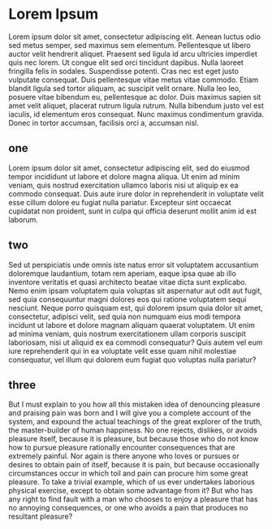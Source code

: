 # Lorem Ipsum
Lorem ipsum dolor sit amet, consectetur adipiscing elit. Aenean luctus odio sed metus semper, sed maximus sem elementum. Pellentesque ut libero auctor velit hendrerit aliquet. Praesent sed ligula id arcu ultricies imperdiet quis nec lorem. Ut congue elit sed orci tincidunt dapibus. Nulla laoreet fringilla felis in sodales. Suspendisse potenti. Cras nec est eget justo vulputate consequat. Duis pellentesque vitae metus vitae commodo. Etiam blandit ligula sed tortor aliquam, ac suscipit velit ornare. Nulla leo leo, posuere vitae bibendum eu, pellentesque ac dolor. Duis maximus sapien sit amet velit aliquet, placerat rutrum ligula rutrum. Nulla bibendum justo vel est iaculis, id elementum eros consequat. Nunc maximus condimentum gravida. Donec in tortor accumsan, facilisis orci a, accumsan nisl.

## one
Lorem ipsum dolor sit amet, consectetur adipiscing elit, sed do eiusmod tempor incididunt ut labore et dolore magna aliqua. Ut enim ad minim veniam, quis nostrud exercitation ullamco laboris nisi ut aliquip ex ea commodo consequat. Duis aute irure dolor in reprehenderit in voluptate velit esse cillum dolore eu fugiat nulla pariatur. Excepteur sint occaecat cupidatat non proident, sunt in culpa qui officia deserunt mollit anim id est laborum.

## two
Sed ut perspiciatis unde omnis iste natus error sit voluptatem accusantium doloremque laudantium, totam rem aperiam, eaque ipsa quae ab illo inventore veritatis et quasi architecto beatae vitae dicta sunt explicabo. Nemo enim ipsam voluptatem quia voluptas sit aspernatur aut odit aut fugit, sed quia consequuntur magni dolores eos qui ratione voluptatem sequi nesciunt. Neque porro quisquam est, qui dolorem ipsum quia dolor sit amet, consectetur, adipisci velit, sed quia non numquam eius modi tempora incidunt ut labore et dolore magnam aliquam quaerat voluptatem. Ut enim ad minima veniam, quis nostrum exercitationem ullam corporis suscipit laboriosam, nisi ut aliquid ex ea commodi consequatur? Quis autem vel eum iure reprehenderit qui in ea voluptate velit esse quam nihil molestiae consequatur, vel illum qui dolorem eum fugiat quo voluptas nulla pariatur?

## three
But I must explain to you how all this mistaken idea of denouncing pleasure and praising pain was born and I will give you a complete account of the system, and expound the actual teachings of the great explorer of the truth, the master-builder of human happiness. No one rejects, dislikes, or avoids pleasure itself, because it is pleasure, but because those who do not know how to pursue pleasure rationally encounter consequences that are extremely painful. Nor again is there anyone who loves or pursues or desires to obtain pain of itself, because it is pain, but because occasionally circumstances occur in which toil and pain can procure him some great pleasure. To take a trivial example, which of us ever undertakes laborious physical exercise, except to obtain some advantage from it? But who has any right to find fault with a man who chooses to enjoy a pleasure that has no annoying consequences, or one who avoids a pain that produces no resultant pleasure?